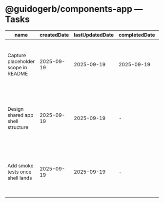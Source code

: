 # @guidogerb/components-app — Tasks

| name | createdDate | lastUpdatedDate | completedDate | status | description |
| --- | --- | --- | --- | --- | --- |
| Capture placeholder scope in README | 2025-09-19 | 2025-09-19 | 2025-09-19 | complete | Noted that the package currently exports a stub and outlined the future multi-tenant app shell plan. |
| Design shared app shell structure | 2025-09-19 | 2025-09-19 | - | todo | Define layout regions, data dependencies, and provider expectations before replacing the stub implementation. |
| Add smoke tests once shell lands | 2025-09-19 | 2025-09-19 | - | todo | Prepare Vitest suites that render the app shell with mocked dependencies to guard regressions. |
